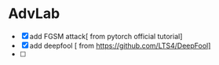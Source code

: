 # AdvLab

- [x] add FGSM attack[ from pytorch official tutorial] 
- [x] add deepfool [ from https://github.com/LTS4/DeepFool]
- [ ] 